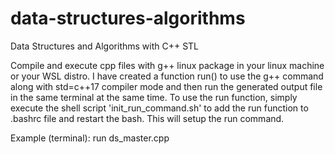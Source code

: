 # data-structures-algorithms
Data Structures and Algorithms with C++ STL

Compile and execute cpp files with g++ linux package in your linux machine or your WSL distro. I have created a function run() to use the g++ command along with std=c++17 compiler mode and then run the generated output file in the same terminal at the same time.
To use the run function, simply execute the shell script 'init_run_command.sh' to add the run function to .bashrc file and restart the bash. This will setup the run command.

Example (terminal):
run ds_master.cpp
